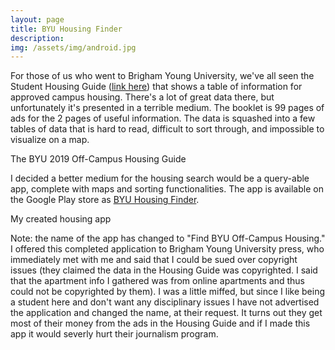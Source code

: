 ```yaml
---
layout: page
title: BYU Housing Finder
description: 
img: /assets/img/android.jpg
---
```


For those of us who went to Brigham Young University, we've all seen the Student Housing Guide ([link here](http://housingguide.byu.edu/pdfs/byuhousingguide2019.pdf)) that shows a table of information for approved campus housing.  There's a lot of great data there, but unfortunately it's presented in a terrible medium.  The booklet is 99 pages of ads for the 2 pages of useful information.  The data is squashed into a few tables of data that is hard to read, difficult to sort through, and impossible to visualize on a map. 

<div class="img_row">
    <img class="col three left" src="{{ site.baseurl }}/assets/img/housingguide.png" alt="" title="housing guide"/>
</div>
<div class="col three caption">
    The BYU 2019 Off-Campus Housing Guide
</div>

I decided a better medium for the housing search would be a query-able app, complete with maps and sorting functionalities.  The app is available on the Google Play store as [BYU Housing Finder](https://play.google.com/store/apps/details?id=com.orionweller.collegehousing).



<div class="img_one">
    <img class="col_four" src="{{ site.baseurl }}/assets/img/android.jpg" alt="" title="housing app"/>
</div>
<div class="col one caption">
    My created housing app
</div>



Note: the name of the app has changed to "Find BYU Off-Campus Housing."  I offered this completed application to Brigham Young University press, who immediately met with me and said that I could be sued over copyright issues (they claimed the data in the Housing Guide was copyrighted.  I said that the apartment info I gathered was from online apartments and thus could not be copyrighted by them).  I was a little miffed, but since I like being a student here and don't want any disciplinary issues I have not advertised the application and changed the name, at their request.  It turns out they get most of their money from the ads in the Housing Guide and if I made this app it would severly hurt their journalism program. 
